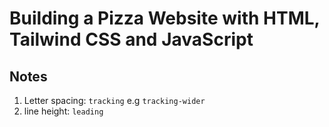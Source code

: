 # Building a Pizza Website with HTML, Tailwind CSS and JavaScript

## Notes

1. Letter spacing: `tracking` e.g `tracking-wider`
2. line height: `leading`
